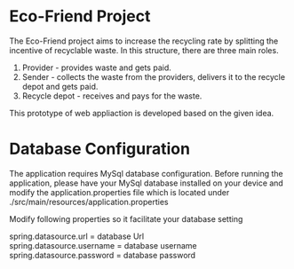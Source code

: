 # Eco-Friend Project
The Eco-Friend project aims to increase the recycling rate by splitting the incentive of recyclable waste.
In this structure, there are three main roles.

1. Provider - provides waste and gets paid.
2. Sender - collects the waste from the providers, delivers it to the recycle depot and gets paid.
3. Recycle depot - receives and pays for the waste.

This prototype of web appliaction is developed based on the given idea. 


# Database Configuration
The application requires MySql database configuration.
Before running the application, please have your MySql database installed on your device and modify the application.properties file which is located under  ./src/main/resources/application.properties  

Modify following properties so it facilitate your database setting  

spring.datasource.url = database Url  
spring.datasource.username = database username  
spring.datasource.password = database password  

